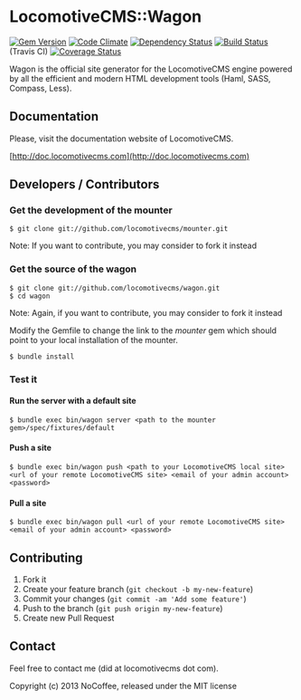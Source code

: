 # LocomotiveCMS::Wagon

[![Gem Version](https://badge.fury.io/rb/locomotivecms_wagon.svg)](http://badge.fury.io/rb/locomotivecms_wagon)
[![Code Climate](https://codeclimate.com/github/locomotivecms/wagon.png)](https://codeclimate.com/github/locomotivecms/wagon)
[![Dependency Status](https://gemnasium.com/locomotivecms/wagon.png)](https://gemnasium.com/locomotivecms/wagon)
[![Build Status](https://travis-ci.org/locomotivecms/wagon.png?branch=master)](https://travis-ci.org/locomotivecms/wagon) (Travis CI)
[![Coverage Status](https://coveralls.io/repos/locomotivecms/wagon/badge.png)](https://coveralls.io/r/locomotivecms/wagon)

Wagon is the official site generator for the LocomotiveCMS engine powered by all the efficient and modern HTML development tools (Haml, SASS, Compass, Less).

## Documentation

Please, visit the documentation website of LocomotiveCMS.

  [http://doc.locomotivecms.com](http://doc.locomotivecms.com)

## Developers / Contributors

### Get the development of the mounter

    $ git clone git://github.com/locomotivecms/mounter.git

  Note: If you want to contribute, you may consider to fork it instead

### Get the source of the wagon

    $ git clone git://github.com/locomotivecms/wagon.git
    $ cd wagon

  Note: Again, if you want to contribute, you may consider to fork it instead

  Modify the Gemfile to change the link to the *mounter* gem which should point to your local installation of the mounter.

    $ bundle install

### Test it

#### Run the server with a default site

    $ bundle exec bin/wagon server <path to the mounter gem>/spec/fixtures/default

#### Push a site

    $ bundle exec bin/wagon push <path to your LocomotiveCMS local site> <url of your remote LocomotiveCMS site> <email of your admin account> <password>

#### Pull a site

    $ bundle exec bin/wagon pull <url of your remote LocomotiveCMS site> <email of your admin account> <password>

## Contributing

1. Fork it
2. Create your feature branch (`git checkout -b my-new-feature`)
3. Commit your changes (`git commit -am 'Add some feature'`)
4. Push to the branch (`git push origin my-new-feature`)
5. Create new Pull Request

## Contact

Feel free to contact me (did at locomotivecms dot com).

Copyright (c) 2013 NoCoffee, released under the MIT license
